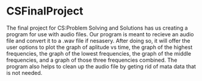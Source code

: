 # CSFinalProject
The final project for CS:Problem Solving and Solutions has us creating a program for use with audio files. Our program is meant to recieve an audio file and convert it to a .wav file if nesasery. 
After doing so, it will offer the user options to plot the graph of aplitude vs time, the graph of the highest frequencies, the graph of the lowest frequencies, the graph of the middle frequencies,
and a graph of those three frequencies combined. The program also helps to clean up the audio file by geting rid of mata data that is not needed.

